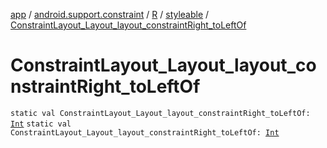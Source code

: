 [app](../../../index.md) / [android.support.constraint](../../index.md) / [R](../index.md) / [styleable](index.md) / [ConstraintLayout_Layout_layout_constraintRight_toLeftOf](.)

# ConstraintLayout_Layout_layout_constraintRight_toLeftOf

`static val ConstraintLayout_Layout_layout_constraintRight_toLeftOf: `[`Int`](https://kotlinlang.org/api/latest/jvm/stdlib/kotlin/-int/index.html)
`static val ConstraintLayout_Layout_layout_constraintRight_toLeftOf: `[`Int`](https://kotlinlang.org/api/latest/jvm/stdlib/kotlin/-int/index.html)